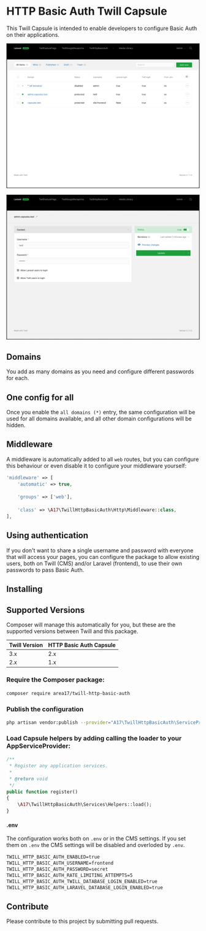 # HTTP Basic Auth Twill Capsule

This Twill Capsule is intended to enable developers to configure Basic Auth on their applications.

![screenshot 1](docs/screenshot01.png)

![screenshot 2](docs/screenshot02.png)

## Domains

You add as many domains as you need and configure different passwords for each. 

## One config for all

Once you enable the `all domains (*)` entry, the same configuration will be used for all domains available, and all other domain configurations will be hidden.

## Middleware

A middleware is automatically added to all `web` routes, but you can configure this behaviour or even disable it to configure your middleware yourself:

``` php
'middleware' => [
    'automatic' => true,

    'groups' => ['web'],

    'class' => \A17\TwillHttpBasicAuth\Http\Middleware::class,
],
```

## Using authentication

If you don't want to share a single username and password with everyone that will access your pages, you can configure the package to allow existing users, both on Twill (CMS) and/or Laravel (frontend), to use their own passwords to pass Basic Auth.

## Installing

## Supported Versions
Composer will manage this automatically for you, but these are the supported versions between Twill and this package.

| Twill Version | HTTP Basic Auth Capsule |
|---------------|-------------------------|
| 3.x           | 2.x                     |
| 2.x           | 1.x                     |

### Require the Composer package:

``` bash
composer require area17/twill-http-basic-auth
```

### Publish the configuration

``` bash
php artisan vendor:publish --provider="A17\TwillHttpBasicAuth\ServiceProvider"
```

### Load Capsule helpers by adding calling the loader to your AppServiceProvider:

``` php
/**
 * Register any application services.
 *
 * @return void
 */
public function register()
{
    \A17\TwillHttpBasicAuth\Services\Helpers::load();
}
```

#### .env

The configuration works both on `.env` or in the CMS settings. If you set them on `.env` the CMS settings will be disabled and overloded by `.env`.

```dotenv
TWILL_HTTP_BASIC_AUTH_ENABLED=true
TWILL_HTTP_BASIC_AUTH_USERNAME=frontend
TWILL_HTTP_BASIC_AUTH_PASSWORD=secret
TWILL_HTTP_BASIC_AUTH_RATE_LIMITING_ATTEMPTS=5
TWILL_HTTP_BASIC_AUTH_TWILL_DATABASE_LOGIN_ENABLED=true
TWILL_HTTP_BASIC_AUTH_LARAVEL_DATABASE_LOGIN_ENABLED=true
```

## Contribute

Please contribute to this project by submitting pull requests.
